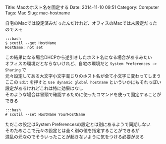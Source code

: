 Title: Macのホスト名を固定する
Date: 2014-11-10 09:51
Category: Computer
Tags: Mac
Slug: mac-hostname

自宅のMacでは設定済みだったんだけれど、オフィスのMacでは未設定だったのでメモ

    :::bash
    $ scutil --get HostName
    HostName: not set

この結果になる場合DHCPから逆引きしたホスト名になる場合があるみたい  
オフィスの環境だとならないけれど、自宅の環境だと `System Preferences -> Sharing` で  
元々設定してある大文字小文字混じりのホスト名が全て小文字に変わってしまう  
ここの `Edit` を押すと `Use dynamic global hostname` といういかにもそれっぽい設定があるけれどこれは特に効果はなし  
そのような場合は冒頭で確認するために使ったコマンドを使って固定することができる

    :::bash
    # scutil --set HostName YourHostName

ただこの設定はSystem Preferencesの設定とは別にあるようで同期しない  
そのためここで元々の設定とは全く別の値を指定することができるが  
混乱の元なのでそういったことが起きないように気をつける必要がある
